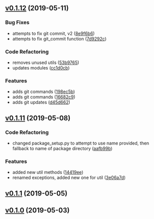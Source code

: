 <a name="v0.1.12"></a>
## [v0.1.12](https://github.com/alexseitsinger/package_controller/compare/v0.1.11...v0.1.12) (2019-05-11)

### Bug Fixes
- attempts to fix git commit, v2 ([8e9f6b6](https://github.com/alexseitsinger/package_controller/commit/8e9f6b60073ebe50b44a872977a15d715591f90c))
- attempts to fix git_commit function ([7d9292c](https://github.com/alexseitsinger/package_controller/commit/7d9292c735f48180639460c3801d61c7585c91e7))

### Code Refactoring
- removes unused utils ([53b9765](https://github.com/alexseitsinger/package_controller/commit/53b976578cca4f8ac274e369066ea2e003916858))
- updates modules ([cc1d0cb](https://github.com/alexseitsinger/package_controller/commit/cc1d0cb5d434079231de9710d1b426a634472d2b))

### Features
- adds git commands ([198ec5b](https://github.com/alexseitsinger/package_controller/commit/198ec5bd1a1d22b320f0ef2dbf4d493fd2251d72))
- adds git commands ([16682c9](https://github.com/alexseitsinger/package_controller/commit/16682c9fcbfa540bc55855083ba52c61b56ad4fd))
- adds git updates ([d45d662](https://github.com/alexseitsinger/package_controller/commit/d45d6626592b330c359c3c0c70c81428e735d665))


<a name="v0.1.11"></a>
## [v0.1.11](https://github.com/alexseitsinger/package_controller/compare/v0.1.1...v0.1.11) (2019-05-08)

### Code Refactoring
- changed package_setup.py to attempt to use name provided, then fallback to name of package directory ([aafb99b](https://github.com/alexseitsinger/package_controller/commit/aafb99bdaa9534d812dfe23600999179069f19f5))

### Features
- added new util methods ([14419ee](https://github.com/alexseitsinger/package_controller/commit/14419ee642237e1d5f44114c8b729abcf406caf3))
- renamed exceptions, added new one for util ([3e06a7d](https://github.com/alexseitsinger/package_controller/commit/3e06a7dff00b6436472f8297ca65369071d90a91))


<a name="v0.1.1"></a>
## [v0.1.1](https://github.com/alexseitsinger/package_controller/compare/v0.1.0...v0.1.1) (2019-05-05)


<a name="v0.1.0"></a>
## [v0.1.0](https://github.com/alexseitsinger/package_controller/compare/0609384cdfe7aaa9eb45c32fce00b9d9b58694bb...v0.1.0) (2019-05-03)


